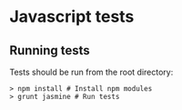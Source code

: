 # Javascript tests

## Running tests

Tests should be run from the root directory:


    > npm install # Install npm modules
    > grunt jasmine # Run tests
